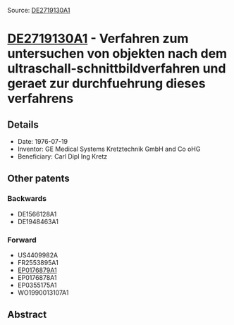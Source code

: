 Source: [DE2719130A1](https://patents.google.com/patent/DE2719130A1)

# [DE2719130A1](DE2719130A1.md) - Verfahren zum untersuchen von objekten nach dem ultraschall-schnittbildverfahren und geraet zur durchfuehrung dieses verfahrens

## Details

* Date: 1976-07-19
* Inventor: GE Medical Systems Kretztechnik GmbH and Co oHG
* Beneficiary: Carl Dipl Ing Kretz

## Other patents

### Backwards
 * DE1566128A1
 * DE1948463A1
### Forward
 * US4409982A
 * FR2553895A1
 * [EP0176879A1](EP0176879A1.md)
 * EP0176878A1
 * EP0355175A1
 * WO1990013107A1
## Abstract

